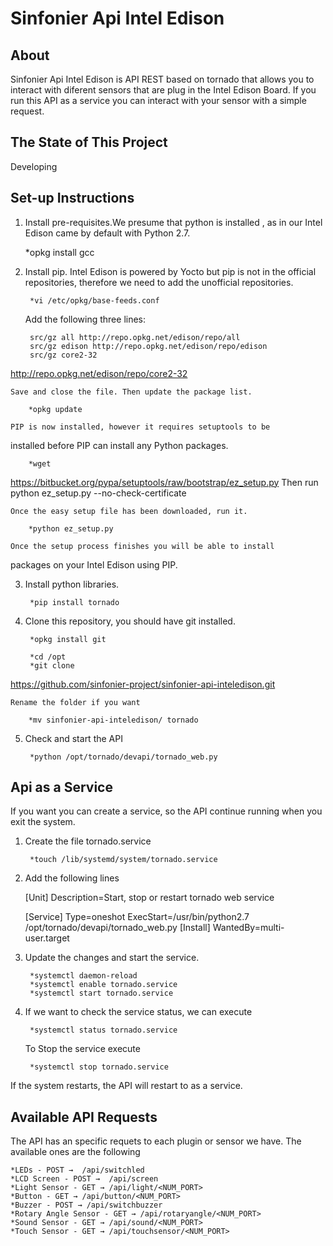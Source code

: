 Sinfonier Api Intel Edison
==========================

About
-----
Sinfonier Api Intel Edison is API REST based on tornado that allows you 
to interact with diferent sensors that are plug in the Intel Edison 
Board. If you run this API as a service you can interact with your 
sensor with a simple request.

The State of This Project
-------------------------
Developing

Set-up Instructions
-------------------

1. Install pre-requisites.We presume that python is installed , as in 
our Intel Edison came by default with Python 2.7.

	*opkg install gcc

2. Install pip. Intel Edison is powered by Yocto but pip is not in the 
official repositories, therefore we need to add the unofficial 
repositories.

		*vi /etc/opkg/base-feeds.conf

	Add the following three lines:

		src/gz all http://repo.opkg.net/edison/repo/all
		src/gz edison http://repo.opkg.net/edison/repo/edison
		src/gz core2-32 
http://repo.opkg.net/edison/repo/core2-32

	Save and close the file. Then update the package list.

		*opkg update

	PIP is now installed, however it requires setuptools to be 
installed before PIP can install any Python packages. 

		*wget 
https://bitbucket.org/pypa/setuptools/raw/bootstrap/ez_setup.py Then run 
python ez_setup.py --no-check-certificate

	Once the easy setup file has been downloaded, run it.

		*python ez_setup.py

	Once the setup process finishes you will be able to install 
packages on your Intel Edison using PIP.

3. Install python libraries.

		*pip install tornado

4. Clone this repository, you should have git installed.

		*opkg install git

		*cd /opt
		*git clone 
https://github.com/sinfonier-project/sinfonier-api-inteledison.git

	Rename the folder if you want

		*mv sinfonier-api-inteledison/ tornado

5. Check and start the API

		*python /opt/tornado/devapi/tornado_web.py

Api as a Service
----------------

If you want you can create a service, so the API continue running when 
you exit the system.

1. Create the file tornado.service

		*touch /lib/systemd/system/tornado.service

2. Add the following lines

	[Unit]
	Description=Start, stop or restart tornado web service

	[Service]
	Type=oneshot
	ExecStart=/usr/bin/python2.7 /opt/tornado/devapi/tornado_web.py
	[Install]
	WantedBy=multi-user.target

3. Update the changes and start the service.

		*systemctl daemon-reload
		*systemctl enable tornado.service
		*systemctl start tornado.service

4. If we want to check the service status, we can execute
	
		*systemctl status tornado.service

	To Stop the service execute

		*systemctl stop tornado.service

If the system restarts, the API will restart to as a service.

	
Available API Requests
----------------------

The API has an specific requets to each plugin or sensor we have. The 
available ones are the following

	*LEDs - POST →  /api/switchled
	*LCD Screen - POST →  /api/screen
	*Light Sensor - GET → /api/light/<NUM_PORT>
	*Button - GET → /api/button/<NUM_PORT>
	*Buzzer - POST → /api/switchbuzzer
	*Rotary Angle Sensor - GET → /api/rotaryangle/<NUM_PORT>
	*Sound Sensor - GET → /api/sound/<NUM_PORT>
	*Touch Sensor - GET → /api/touchsensor/<NUM_PORT>










